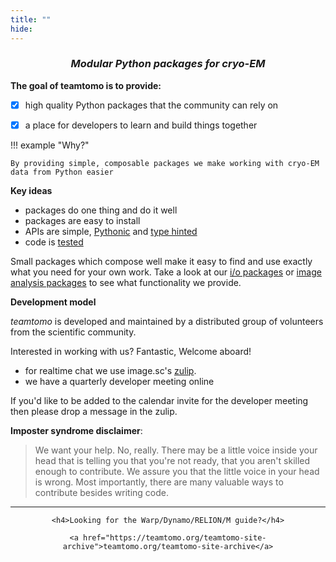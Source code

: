 ```yaml
---
title: ""
hide:
---
```


<style>
  .md-typeset h1,
  .md-content__button {
    display: none;
  }
  .md-main__inner {
    margin-top: 0;
  }
</style>


<div align="center">
    <h3><i>Modular Python packages for cryo-EM</i></h3>
</div>

**The goal of teamtomo is to provide:**

- [x] high quality Python packages that the community can rely on
- [x] a place for developers to learn and build things together


!!! example "Why?"

    By providing simple, composable packages we make working with cryo-EM data from Python easier


**Key ideas**

- packages do one thing and do it well
- packages are easy to install
- APIs are simple, [Pythonic](https://peps.python.org/pep-0020/) and [type hinted](https://docs.python.org/3/library/typing.html)
- code is [tested](https://docs.pytest.org/en/7.1.x/)

Small packages which compose well make it easy to find and use exactly what you need for your own work.
Take a look at our [i/o packages](site/io_packages.md) or [image analysis packages](site/image_analysis_packages.md) 
to see what functionality we provide.

**Development model**

*teamtomo* is developed and maintained by a distributed group of 
volunteers from the scientific community.

Interested in working with us? Fantastic, Welcome aboard! 

- for realtime chat we use image.sc's [zulip](https://imagesc.zulipchat.com/#narrow/stream/426493-TeamTomo). 
- we have a quarterly developer meeting online

If you'd like to be added to the calendar invite for the developer meeting then
please drop a message in the zulip.

**Imposter syndrome disclaimer**: 
 > We want your help. No, really. There may be a little voice inside your head that is telling you that you're not ready, that you aren't skilled enough to contribute. We assure you that the little voice in your head is wrong. Most importantly, there are many valuable ways to contribute besides writing code.


-----

<div align="center">

    <h4>Looking for the Warp/Dynamo/RELION/M guide?</h4>

    <a href="https://teamtomo.org/teamtomo-site-archive">teamtomo.org/teamtomo-site-archive</a>

</div>

